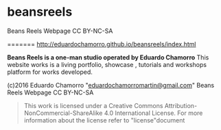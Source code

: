 # beansreels

Beans Reels Webpage	CC BY-NC-SA

=======
http://eduardochamorro.github.io/beansreels/index.html

**Beans Reels is a one-man studio operated by Eduardo Chamorro**
This website works is a living portfolio, showcase , tutorials and workshops platform for works developed.

(c)2016  Eduardo Chamorro "eduardochamorromartin@gmail.com"
Beans Reels Webpage	CC BY-NC-SA


>This work is licensed under a Creative Commons Attribution-NonCommercial-ShareAlike 4.0 International License.
For more information about the license refer to "license"document
